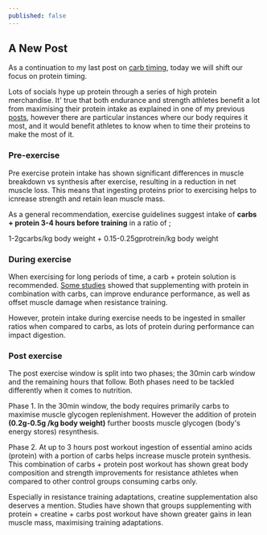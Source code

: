 ```yaml
---
published: false
---
```

## A New Post

As a continuation to my last post on [carb timing](https://rebmdsportsnutrition.com/Timing-Your-Carbohydrates/), today we will shift our focus on protein timing.  

Lots of socials hype up protein through a series of high protein merchandise. It' true that both endurance and strength athletes benefit a lot from maximising their protein intake as explained in one of my previous [posts](https://rebmdsportsnutrition.com/Fuel-your-workout/), however there are particular instances where our body requires it most, and it would benefit athletes to know when to time their proteins to make the most of it. 

### Pre-exercise

Pre exercise protein intake has shown significant differences in muscle breakdown vs synthesis after exercise, resulting in a reduction in net muscle loss. This means that ingesting proteins prior to exercising helps to icnrease strength and retain lean muscle mass.

As a general recommendation, exercise guidelines suggest intake of **carbs + protein 3-4 hours before training** in a ratio of ;

1-2gcarbs/kg body weight + 0.15-0.25gprotrein/kg body weight

### During exercise

When exercising for long periods of time, a carb + protein solution is recommended. 
[Some studies](https://www.ncbi.nlm.nih.gov/pmc/articles/PMC7284704/pdf/nutrients-12-01483.pdf) showed that supplementing with protein in combination with carbs, can improve endurance performance, as well as offset muscle damage when resistance training. 

However, protein intake during exercise needs to be ingested in smaller ratios when compared to carbs, as lots of protein during performance can impact digestion. 

### Post exercise 

The post exercise window is split into two phases; the 30min carb window and the remaining hours that follow. Both phases need to be tackled differently when it comes to nutrition. 

Phase 1. In the 30min window, the body requires primarily carbs to maximise muscle glycogen replenishment. However the addition of protein **(0.2g-0.5g /kg body weight)** further boosts muscle glycogen (body's energy stores) resynthesis. 

Phase 2. At up to 3 hours post workout ingestion of essential amino acids (protein) with a portion of carbs helps increase muscle protein synthesis. This combination of carbs + protein post workout has shown great body composition and strength improvements for resistance athletes when compared to other control groups consuming carbs only. 

Especially in resistance training adaptations, creatine supplementation also deserves a mention. Studies have shown that groups supplementing with protein + creatine + carbs post workout have shown greater gains in lean muscle mass, maximising training adaptations.






